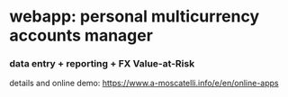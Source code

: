 # webapp: personal multicurrency accounts manager
### data entry + reporting + FX Value-at-Risk

details and online demo:
https://www.a-moscatelli.info/e/en/online-apps
